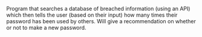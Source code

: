 Program that searches a database of breached information (using an API) which then tells the user (based on their input) how many times their password has been used by others. Will give a recommendation on whether or not to make a new password. 
